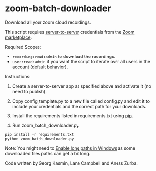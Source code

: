 # zoom-batch-downloader

Download all your zoom cloud recordings.

This script requires [server-to-server](https://developers.zoom.us/docs/internal-apps/) credentials from the [Zoom marketplace](https://marketplace.zoom.us/user/build).

Required Scopes:
- `recording:read:admin` to download the recordings.
- `user:read:admin` if you want the script to iterate over all users in the account (default behavior).
  
Instructions:

1. Create a server-to-server app as specified above and activate it (no need to publish).

1. Copy config_template.py to a new file called config.py and edit it to include your credentials and the correct path for your downloads.

1. Install the requirements listed in requirements.txt using [pip](https://pip.pypa.io/en/stable/reference/requirement-specifiers/).

1. Run zoom_batch_downloader.py.

```
pip install -r requirements.txt
python zoom_batch_downloader.py
```

Note: You might need to [Enable long paths in Windows](https://learn.microsoft.com/en-us/windows/win32/fileio/maximum-file-path-limitation?tabs=registry#enable-long-paths-in-windows-10-version-1607-and-later) as some downloaded files paths can get a bit long.

Code written by Georg Kasmin, Lane Campbell and Aness Zurba.

